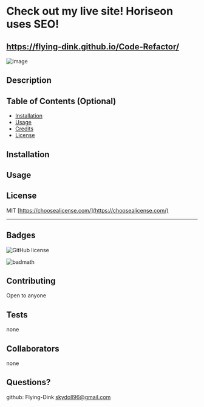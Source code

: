 # Check out my live site!  Horiseon uses SEO!
##  https://flying-dink.github.io/Code-Refactor/
![image](https://user-images.githubusercontent.com/83742550/122506508-79486e00-cfcc-11eb-8578-c46de40b9631.png)



## Description
 

## Table of Contents (Optional)



* [Installation](#installation)
* [Usage](#usage)
* [Credits](#credits)
* [License](#license)


## Installation





## Usage 






## License
MIT
 [https://choosealicense.com/](https://choosealicense.com/)


---



## Badges
![GitHub license](https://img.shields.io/badge/license-MIT-blue.svg)


![badmath](https://img.shields.io/github/languages/top/nielsenjared/badmath)




## Contributing
Open to anyone



## Tests
none






## Collaborators
none










## Questions?

github: Flying-Dink
skydoll96@gmail.com
